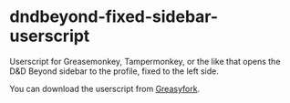 # dndbeyond-fixed-sidebar-userscript

Userscript for Greasemonkey, Tampermonkey, or the like that opens the D&D Beyond sidebar to the profile, fixed to the left side. 

You can download the userscript from [Greasyfork](https://greasyfork.org/en/scripts/411198-d-d-beyond-fixed-sidebar).
